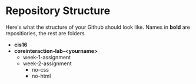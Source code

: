 # Repository Structure

Here's what the structure of your Github should look like. Names in **bold** are repositiories, the rest are folders

- **cis16**
- **coreinteraction-lab-&lt;yourname&gt;**
  - week-1-assignment
  - week-2-assignment
    - no-css
    - no-html
